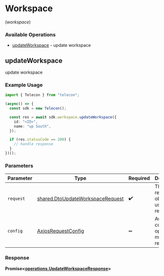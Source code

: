# Workspace
(*workspace*)

### Available Operations

* [updateWorkspace](#updateworkspace) - update workspace

## updateWorkspace

update workspace

### Example Usage

```typescript
import { Telecon } from "telecon";

(async() => {
  const sdk = new Telecon();

  const res = await sdk.workspace.updateWorkspace({
    id: "<ID>",
    name: "up South",
  });

  if (res.statusCode == 200) {
    // handle response
  }
})();
```

### Parameters

| Parameter                                                                            | Type                                                                                 | Required                                                                             | Description                                                                          |
| ------------------------------------------------------------------------------------ | ------------------------------------------------------------------------------------ | ------------------------------------------------------------------------------------ | ------------------------------------------------------------------------------------ |
| `request`                                                                            | [shared.DtoUpdateWorkspaceRequest](../../models/shared/dtoupdateworkspacerequest.md) | :heavy_check_mark:                                                                   | The request object to use for the request.                                           |
| `config`                                                                             | [AxiosRequestConfig](https://axios-http.com/docs/req_config)                         | :heavy_minus_sign:                                                                   | Available config options for making requests.                                        |


### Response

**Promise<[operations.UpdateWorkspaceResponse](../../models/operations/updateworkspaceresponse.md)>**

